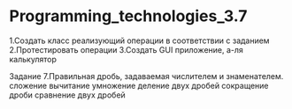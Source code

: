 # Programming_technologies_3.7
1.Создать класс реализующий операции в соответствии с заданием
2.Протестировать операции
3.Создать GUI приложение, а-ля калькулятор

Задание
7.Правильная дробь, задаваемая числителем и знаменателем.
сложение
вычитание
умножение
деление двух дробей
сокращение дроби
сравнение двух дробей
